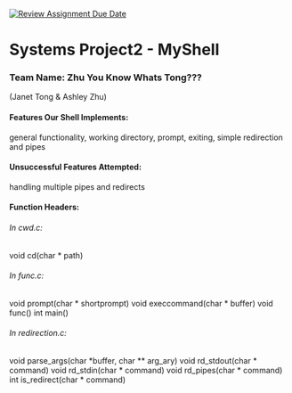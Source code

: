 [![Review Assignment Due Date](https://classroom.github.com/assets/deadline-readme-button-22041afd0340ce965d47ae6ef1cefeee28c7c493a6346c4f15d667ab976d596c.svg)](https://classroom.github.com/a/Tfg6waJb)
# Systems Project2 - MyShell
### Team Name: Zhu You Know Whats Tong??? 
(Janet Tong & Ashley Zhu)

#### Features Our Shell Implements: 
general functionality, working directory, prompt, exiting, simple redirection and pipes

#### Unsuccessful Features Attempted: 
handling multiple pipes and redirects 

#### Function Headers:
###### In cwd.c:
void cd(char * path)

###### In func.c:
void prompt(char * shortprompt)
void execcommand(char * buffer)
void func()
int main()

###### In redirection.c:
void parse_args(char *buffer, char ** arg_ary)
void rd_stdout(char * command)
void rd_stdin(char * command)
void rd_pipes(char * command)
int is_redirect(char * command)